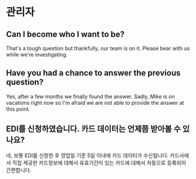 # 관리자

## Can I become who I want to be?

That's a tough question but thankfully, our team is on it. Please bear with us while we're investigating.

## Have you had a chance to answer the previous question?

Yes, after a few months we finally found the answer. Sadly, Mike is on vacations right now so I'm afraid we are not able to provide the answer at this point.

## EDI를 신청하였습니다. 카드 데이터는 언제쯤 받아볼 수 있나요?

네, 보통 EDI를 신청한 후 영업일 기준 5일 이내에 카드 데이터가 수신됩니다. 카드사에서 직접 제공한 카드정보에 대해서 유효기간이 있는 카드에 대해서 자동으로 등록되어 간편합니다.




